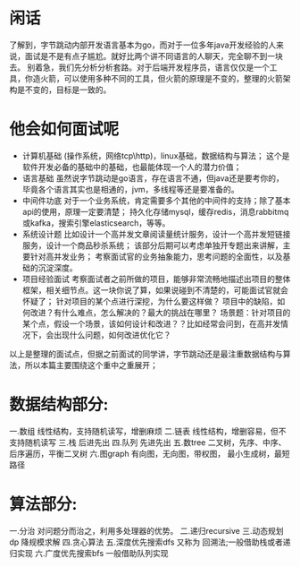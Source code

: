 # 闲话
了解到，字节跳动内部开发语言基本为go，而对于一位多年java开发经验的人来说，面试是不是有点子尴尬。就好比两个讲不同语言的人聊天，完全聊不到一块去。
别着急，我们先分析分析套路。对于后端开发程序员，语言仅仅是一个工具，你造火箭，可以使用多种不同的工具，但火箭的原理是不变的，整理的火箭架构是不变的，目标是一致的。
# 他会如何面试呢
- 计算机基础
	(操作系统，网络tcp\http)，linux基础，数据结构与算法；
  这个是软件开发必备的基础中的基础，也最能体现一个人的潜力价值；
- 语言基础
  虽然说字节跳动是go语言，存在语言不通，但java还是要考你的，毕竟各个语言其实也是相通的，jvm，多线程等还是要准备的。
- 中间件功底
  对于一个业务系统，肯定需要多个其他的中间件的支持；除了基本api的使用，原理一定要清楚；
  持久化存储mysql，缓存redis，消息rabbitmq或kafka，搜索引擎elasticsearch，等等。
- 系统设计题
  比如设计一个高并发文章阅读量统计服务，设计一个高并发短链接服务，设计一个商品秒杀系统；
  该部分后期可以考虑单独开专题出来讲解，主要针对高并发业务；
  考察面试官的业务抽象能力，思考问题的全面性，以及基础的沉淀深度。
- 项目经验面试
  考察面试者之前所做的项目，能够非常流畅地描述出项目的整体框架，相关细节点。这一块你说了算，如果说碰到不清楚的，可能面试官就会怀疑了；
  针对项目的某个点进行深挖，为什么要这样做？
  项目中的缺陷，如何改进？有什么难点，怎么解决的？最大的挑战在哪里？
  场景题：针对项目的某个点，假设一个场景，该如何设计和改进？？比如经常会问到，在高并发情况下，会出现什么问题，如何改进优化它？

以上是整理的面试点，但据之前面试的同学讲，字节跳动还是最注重数据结构与算法，所以本篇主要围绕这个重中之重展开；
# 数据结构部分:
一.数组
线性结构，支持随机读写，增删麻烦
二.链表
线性结构，增删容易，但不支持随机读写
三.栈
后进先出
四.队列
先进先出
五.数tree
二叉树，先序、中序、后序遍历，平衡二叉树
六.图graph
有向图，无向图，带权图，
最小生成树，最短路径

# 算法部分:
一.分治
对问题分而治之，利用多处理器的优势。
二.递归recursive
三.动态规划dp
降规模求解
四.贪心算法
五.深度优先搜索dfs
又称为 回溯法;一般借助栈或者递归实现
六.广度优先搜索bfs
一般借助队列实现
